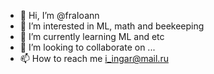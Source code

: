 - 👋 Hi, I’m @fraIoann
- 👀 I’m interested in ML, math and beekeeping
- 🌱 I’m currently learning ML and etc
- 💞️ I’m looking to collaborate on ...
- 📫 How to reach me i_ingar@mail.ru

<!---
fraIoann/fraIoann is a ✨ special ✨ repository because its `README.md` (this file) appears on your GitHub profile.
You can click the Preview link to take a look at your changes.
--->
